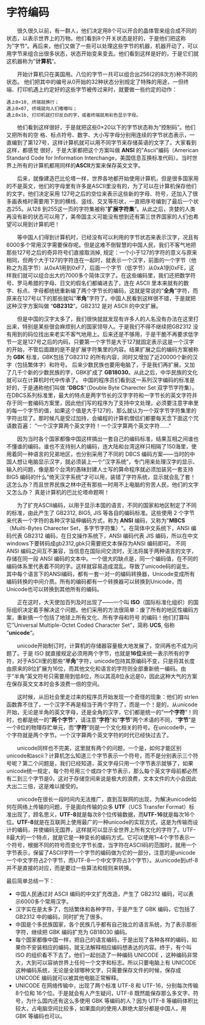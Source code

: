 # 字符编码


　　很久很久以前，有一群人，他们决定用8个可以开合的晶体管来组合成不同的状态，以表示世界上的万物。他们看到8个开关状态是好的，于是他们把这称为”字节“。再后来，他们又做了一些可以处理这些字节的机器，机器开动了，可以用字节来组合出很多状态，状态开始变来变去。他们看到这样是好的，于是它们就这机器称为”**计算机**“。

　　开始计算机只在美国用。八位的字节一共可以组合出256(2的8次方)种不同的状态。 他们把其中的编号从0开始的32种状态分别规定了特殊的用途，一但终端、打印机遇上约定好的这些字节被传过来时，就要做一些约定的动作：

    遇上0×10, 终端就换行；
    遇上0×07, 终端就向人们嘟嘟叫；
    遇上0x1b, 打印机就打印反白的字，或者终端就用彩色显示字母。

　　他们看到这样很好，于是就把这些0×20以下的字节状态称为”控制码”。他们又把所有的空 格、标点符号、数字、大小写字母分别用连续的字节状态表示，一直编到了第127号，这样计算机就可以用不同字节来存储英语的文字了。大家看到这样，都感觉 很好，于是大家都把这个方案叫做 **ANSI** 的”Ascii”编码（American Standard Code for Information Interchange，美国信息互换标准代码）。当时世界上所有的计算机都用同样的**ASCII**方案来保存英文文字。

　　后来，就像建造巴比伦塔一样，世界各地都开始使用计算机，但是很多国家用的不是英文，他们的字母里有许多是ASCII里没有的，为了可以在计算机保存他们的文字，他们决定采用 127号之后的空位来表示这些新的字母、符号，还加入了很多画表格时需要用下到的横线、竖线、交叉等形状，一直把序号编到了最后一个状态255。从128 到255这一页的字符集被称”**扩展字符集**“。从此之后，贪婪的人类再没有新的状态可以用了，美帝国主义可能没有想到还有第三世界国家的人们也希望可以用到计算机吧！

　　等中国人们得到计算机时，已经没有可以利用的字节状态来表示汉字，况且有6000多个常用汉字需要保存呢。但是这难不倒智慧的中国人民，我们不客气地把那些127号之后的奇异符号们直接取消掉, 规定：一个小于127的字符的意义与原来相同，但两个大于127的字符连在一起时，就表示一个汉字，前面的一个字节（他称之为高字节）从0xA1用到0xF7，后面一个字节（低字节）从0xA1到0xFE，这样我们就可以组合出大约7000多个简体汉字了。在这些编码里，我们还把数学符号、罗马希腊的字母、日文的假名们都编进去了，连在 ASCII 里本来就有的数字、标点、字母都统统重新编了两个字节长的编码，这就是常说的”**全角**”字符，而原来在127号以下的那些就叫”**半角**”字符了。中国人民看到这样很不错，于是就把这种汉字方案叫做 “**GB2312**“。GB2312 是对 ASCII 的中文扩展。

　　但是中国的汉字太多了，我们很快就就发现有许多人的人名没有办法在这里打出来，特别是某些很会麻烦别人的国家领导人。于是我们不得不继续把GB2312 没有用到的码位找出来老实不客气地用上。后来还是不够用，于是干脆不再要求低字节一定是127号之后的内码，只要第一个字节是大于127就固定表示这是一个汉字的开始，不管后面跟的是不是扩展字符集里的内容。结果扩展之后的编码方案被称为 **GBK** 标准，GBK包括了GB2312 的所有内容，同时又增加了近20000个新的汉字（包括繁体字）和符号。 后来少数民族也要用电脑了，于是我们再扩展，又加了几千个新的少数民族的字，GBK扩成了 **GB18030**。从此之后，中华民族的文化就可以在计算机时代中传承了。 中国的程序员们看到这一系列汉字编码的标准是好的，于是通称他们叫做 “**DBCS**“（Double Byte Charecter Set 双字节字符集）。在DBCS系列标准里，最大的特点是两字节长的汉字字符和一字节长的英文字符并存于同一套编码方案里，因此他们写的程序为了支持中文处理，必须要注意字串里的每一个字节的值，如果这个值是大于127的，那么就认为一个双字节字符集里的字符出现了。那时候凡是受过加持，会编程的计算机僧侣们都要每天念下面这个咒语数百遍： “一个汉字算两个英文字符！一个汉字算两个英文字符……”

　　因为当时各个国家都像中国这样搞出一套自己的编码标准，结果互相之间谁也不懂谁的编码，谁也不支持别人的编码，连大陆和台湾这样只相隔了150海里，使用着同一种语言的兄弟地区，也分别采用了不同的 DBCS 编码方案——当时的中国人想让电脑显示汉字，就必须装上一个”汉字系统”，专门用来处理汉字的显示、输入的问题，像是那个台湾的愚昧封建人士写的算命程序就必须加装另一套支持 BIG5 编码的什么”倚天汉字系统”才可以用，装错了字符系统，显示就会乱了套！这怎么办？而且世界民族之林中还有那些一时用不上电脑的穷苦人民，他们的文字又怎么办？ 真是计算机的巴比伦塔命题啊！

　　为了扩充ASCII编码，以用于显示本国的语言，不同的国家和地区制定了不同的标准，由此产生了 GB2312, BIG5, JIS 等各自的编码标准。这些使用 2 个字节来代表一个字符的各种汉字延伸编码方式，称为 **ANSI** 编码，又称为"**MBCS**（Muilti-Bytes Charecter Set，多字节字符集）"。在简体中文系统下，ANSI 编码代表 GB2312 编码，在日文操作系统下，ANSI 编码代表 JIS 编码，所以在中文 windows下要转码成gb2312,gbk只需要把文本保存为ANSI 编码即可。 不同 ANSI 编码之间互不兼容，当信息在国际间交流时，无法将属于两种语言的文字，存储在同一段 ANSI 编码的文本中。一个很大的缺点是，同一个编码值，在不同的编码体系里代表着不同的字。这样就容易造成混乱。导致了unicode码的诞生。
其中每个语言下的ANSI编码，都有一套一对一的编码转换器，Unicode变成所有编码转换的中间介质。所有的编码都有一个转换器可以转换到Unicode，而Unicode也可以转换到其他所有的编码。

　　正在这时，大天使加百列及时出现了——一个叫 **ISO**（国际标准化组织）的国际组织决定着手解决这个问题。他们采用的方法很简单：废了所有的地区性编码方案，重新搞一个包括了地球上所有文化、所有字母和符号 的编码！他们打算叫它”Universal Multiple-Octet Coded Character Set”，简称 **UCS**, 俗称 “**unicode**“。

　　unicode开始制订时，计算机的存储器容量极大地发展了，空间再也不成为问题了。于是 ISO 就直接规定必须用两个字节，也就是**16位**来统一表示所有的字符，对于ASCII里的那些“**半角**”字符，unicode包持其原编码不变，只是将其长度由原来的8位扩展为16位，而其他文化和语言的字符则全部重新统一编码。由于”半角”英文符号只需要用到低8位，所以其高8位永远是0，因此这种大气的方案在保存英文文本时会多浪费一倍的空间。

　　这时候，从旧社会里走过来的程序员开始发现一个奇怪的现象：他们的 strlen 函数靠不住了，一个汉字不再是相当于两个字符了，而是一个！是的，从unicode开始，无论是半角的英文字母，还是全角的汉字，它们都是统一的”**一个字符**“！同时，也都是统一的”**两个字节**“，请注意”**字符**”和”**字节**”两个术语的不同，“**字节**”是一个8位的物理存贮单元，而“**字符**”则是一个文化相关的符号。在unicode中，一个字符就是两个字节。一个汉字算两个英文字符的时代已经快过去了。

　　unicode同样也不完美，这里就有两个的问题，一个是，如何才能区别unicode和ascii？计算机怎么知道三个字节表示一个符号，而不是分别表示三个符号呢？第二个问题是，我们已经知道，英文字母只用一个字节表示就够了，如果unicode统一规定，每个符号用三个或四个字节表示，那么每个英文字母前都必然有二到三个字节是0，这对于存储空间来说是极大的浪费，文本文件的大小会因此大出二三倍，这是难以接受的。

　　unicode在很长一段时间内无法推广，直到互联网的出现，为解决unicode如何在网络上传输的问题，于是面向传输的众多 **UTF**（UCS Transfer Format）标准出现了，顾名思义，**UTF-8**就是每次8个位传输数据，而**UTF-16**就是每次16个位。**UTF-8**就是在互联网上使用最广的一种unicode的实现方式，这是为传输而设计的编码，并使编码无国界，这样就可以显示全世界上所有文化的字符了。UTF-8最大的一个特点，就是它是一种变长的编码方式。它可以使用1~4个字节表示一个符号，根据不同的符号而变化字节长度，当字符在ASCII码的范围时，就用一个字节表示，保留了ASCII字符一个字节的编码做为它的一部分，注意的是unicode一个中文字符占2个字节，而UTF-8一个中文字符占3个字节）。从unicode到utf-8并不是直接的对应，而是要过一些算法和规则来转换。


最后简单总结一下：
* 中国人民通过对 ASCII 编码的中文扩充改造，产生了 GB2312 编码，可以表示6000多个常用汉字。
* 汉字实在是太多了，包括繁体和各种字符，于是产生了 GBK 编码，它包括了 GB2312 中的编码，同时扩充了很多。
* 中国是个多民族国家，各个民族几乎都有自己独立的语言系统，为了表示那些字符，继续把 GBK 编码扩充为 GB18030 编码。
* 每个国家都像中国一样，把自己的语言编码，于是出现了各种各样的编码，如果你不安装相应的编码，就无法解释相应编码想表达的内容。终于，有个叫 ISO 的组织看不下去了。他们一起创造了一种编码 UNICODE ，这种编码非常大，大到可以容纳世界上任何一个文字和标志。所以只要电脑上有 UNICODE 这种编码系统，无论是全球哪种文字，只需要保存文件的时候，保存成 UNICODE 编码就可以被其他电脑正常解释。
* UNICODE 在网络传输中，出现了两个标准 UTF-8 和 UTF-16，分别每次传输 8个位和 16个位。于是就会有人产生疑问，UTF-8 既然能保存那么多文字、符号，为什么国内还有这么多使用 GBK 等编码的人？因为 UTF-8 等编码体积比较大，占电脑空间比较多，如果面向的使用人群绝大部分都是中国人，用 GBK 等编码也可以。